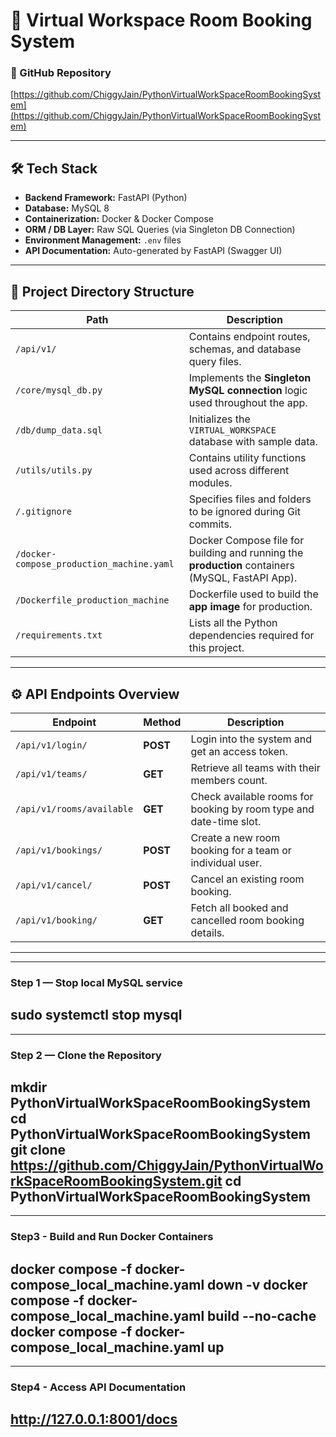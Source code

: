 
# 🧩 Virtual Workspace Room Booking System

### 📘 GitHub Repository  
[https://github.com/ChiggyJain/PythonVirtualWorkSpaceRoomBookingSystem](https://github.com/ChiggyJain/PythonVirtualWorkSpaceRoomBookingSystem)

---

## 🛠️ Tech Stack

- **Backend Framework:** FastAPI (Python)
- **Database:** MySQL 8
- **Containerization:** Docker & Docker Compose
- **ORM / DB Layer:** Raw SQL Queries (via Singleton DB Connection)
- **Environment Management:** `.env` files
- **API Documentation:** Auto-generated by FastAPI (Swagger UI)

---

## 📂 Project Directory Structure

| Path | Description |
|------|--------------|
| `/api/v1/` | Contains endpoint routes, schemas, and database query files. |
| `/core/mysql_db.py` | Implements the **Singleton MySQL connection** logic used throughout the app. |
| `/db/dump_data.sql` | Initializes the `VIRTUAL_WORKSPACE` database with sample data. |
| `/utils/utils.py` | Contains utility functions used across different modules. |
| `/.gitignore` | Specifies files and folders to be ignored during Git commits. |
| `/docker-compose_production_machine.yaml` | Docker Compose file for building and running the **production** containers (MySQL, FastAPI App). |
| `/Dockerfile_production_machine` | Dockerfile used to build the **app image** for production. |
| `/requirements.txt` | Lists all the Python dependencies required for this project. |

---

## ⚙️ API Endpoints Overview

| Endpoint | Method | Description |
|-----------|---------|-------------|
| `/api/v1/login/` | **POST** | Login into the system and get an access token. |
| `/api/v1/teams/` | **GET** | Retrieve all teams with their members count. |
| `/api/v1/rooms/available` | **GET** | Check available rooms for booking by room type and date-time slot. |
| `/api/v1/bookings/` | **POST** | Create a new room booking for a team or individual user. |
| `/api/v1/cancel/` | **POST** | Cancel an existing room booking. |
| `/api/v1/booking/` | **GET** | Fetch all booked and cancelled room booking details. |

---


---
### **Step 1 — Stop local MySQL service**
sudo systemctl stop mysql
---

---
### **Step 2 — Clone the Repository**
mkdir PythonVirtualWorkSpaceRoomBookingSystem
cd PythonVirtualWorkSpaceRoomBookingSystem
git clone https://github.com/ChiggyJain/PythonVirtualWorkSpaceRoomBookingSystem.git
cd PythonVirtualWorkSpaceRoomBookingSystem
---

---
### **Step3 - Build and Run Docker Containers**
docker compose -f docker-compose_local_machine.yaml down -v
docker compose -f docker-compose_local_machine.yaml build --no-cache
docker compose -f docker-compose_local_machine.yaml up
---

---
### **Step4 - Access API Documentation**
http://127.0.0.1:8001/docs
---






